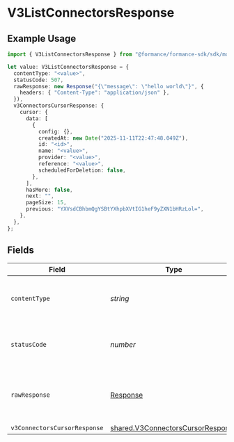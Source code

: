 # V3ListConnectorsResponse

## Example Usage

```typescript
import { V3ListConnectorsResponse } from "@formance/formance-sdk/sdk/models/operations";

let value: V3ListConnectorsResponse = {
  contentType: "<value>",
  statusCode: 507,
  rawResponse: new Response("{\"message\": \"hello world\"}", {
    headers: { "Content-Type": "application/json" },
  }),
  v3ConnectorsCursorResponse: {
    cursor: {
      data: [
        {
          config: {},
          createdAt: new Date("2025-11-11T22:47:48.049Z"),
          id: "<id>",
          name: "<value>",
          provider: "<value>",
          reference: "<value>",
          scheduledForDeletion: false,
        },
      ],
      hasMore: false,
      next: "",
      pageSize: 15,
      previous: "YXVsdCBhbmQgYSBtYXhpbXVtIG1heF9yZXN1bHRzLol=",
    },
  },
};
```

## Fields

| Field                                                                                         | Type                                                                                          | Required                                                                                      | Description                                                                                   |
| --------------------------------------------------------------------------------------------- | --------------------------------------------------------------------------------------------- | --------------------------------------------------------------------------------------------- | --------------------------------------------------------------------------------------------- |
| `contentType`                                                                                 | *string*                                                                                      | :heavy_check_mark:                                                                            | HTTP response content type for this operation                                                 |
| `statusCode`                                                                                  | *number*                                                                                      | :heavy_check_mark:                                                                            | HTTP response status code for this operation                                                  |
| `rawResponse`                                                                                 | [Response](https://developer.mozilla.org/en-US/docs/Web/API/Response)                         | :heavy_check_mark:                                                                            | Raw HTTP response; suitable for custom response parsing                                       |
| `v3ConnectorsCursorResponse`                                                                  | [shared.V3ConnectorsCursorResponse](../../../sdk/models/shared/v3connectorscursorresponse.md) | :heavy_minus_sign:                                                                            | OK                                                                                            |